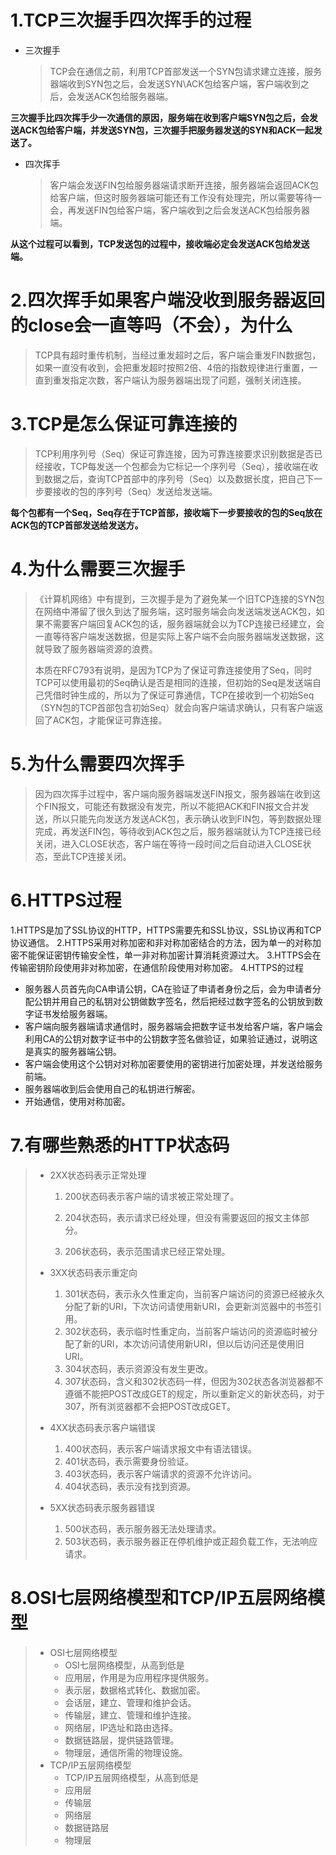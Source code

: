 # 1.TCP三次握手四次挥手的过程

- 三次握手

   > TCP会在通信之前，利用TCP首部发送一个SYN包请求建立连接，服务器端收到SYN包之后，会发送SYN\ACK包给客户端，客户端收到之后，会发送ACK包给服务器端。

**三次握手比四次挥手少一次通信的原因，服务端在收到客户端SYN包之后，会发送ACK包给客户端，并发送SYN包，三次握手把服务器发送的SYN和ACK一起发送了。**

- 四次挥手
  
  > 客户端会发送FIN包给服务器端请求断开连接，服务器端会返回ACK包给客户端，但这时服务器端可能还有工作没有处理完，所以需要等待一会，再发送FIN包给客户端，客户端收到之后会发送ACK包给服务器端。

**从这个过程可以看到，TCP发送包的过程中，接收端必定会发送ACK包给发送端。**

# 2.四次挥手如果客户端没收到服务器返回的close会一直等吗（不会），为什么

> TCP具有超时重传机制，当经过重发超时之后，客户端会重发FIN数据包，如果一直没有收到，会把重发超时按照2倍、4倍的指数规律进行重置，一直到重发指定次数，客户端认为服务器端出现了问题，强制关闭连接。

# 3.TCP是怎么保证可靠连接的
> TCP利用序列号（Seq）保证可靠连接，因为可靠连接要求识别数据是否已经接收，TCP每发送一个包都会为它标记一个序列号（Seq），接收端在收到数据之后，查询TCP首部中的序列号（Seq）以及数据长度，把自己下一步要接收的包的序列号（Seq）发送给发送端。

**每个包都有一个Seq，Seq存在于TCP首部，接收端下一步要接收的包的Seq放在ACK包的TCP首部发送给发送方。**

# 4.为什么需要三次握手

> 《计算机网络》中有提到，三次握手是为了避免某一个旧TCP连接的SYN包在网络中滞留了很久到达了服务端，这时服务端会向发送端发送ACK包，如果不需要客户端回复ACK包的话，服务器端就会以为TCP连接已经建立，会一直等待客户端发送数据，但是实际上客户端不会向服务器端发送数据，这就导致了服务器端资源的浪费。
>
> 本质在RFC793有说明，是因为TCP为了保证可靠连接使用了Seq，同时TCP可以使用最初的Seq确认是否是相同的连接，但初始的Seq是发送端自己凭借时钟生成的，所以为了保证可靠通信，TCP在接收到一个初始Seq（SYN包的TCP首部包含初始Seq）就会向客户端请求确认，只有客户端返回了ACK包，才能保证可靠连接。

# 5.为什么需要四次挥手
> 因为四次挥手过程中，客户端向服务器端发送FIN报文，服务器端在收到这个FIN报文，可能还有数据没有发完，所以不能把ACK和FIN报文合并发送，所以只能先向发送方发送ACK包，表示确认收到FIN包，等到数据处理完成，再发送FIN包，等待收到ACK包之后，服务器端就认为TCP连接已经关闭，进入CLOSE状态，客户端在等待一段时间之后自动进入CLOSE状态，至此TCP连接关闭。



# 6.HTTPS过程
1.HTTPS是加了SSL协议的HTTP，HTTPS需要先和SSL协议，SSL协议再和TCP协议通信。
2.HTTPS采用对称加密和非对称加密结合的方法，因为单一的对称加密不能保证密钥传输安全性，单一非对称加密计算消耗资源过大。
3.HTTPS会在传输密钥阶段使用非对称加密，在通信阶段使用对称加密。
4.HTTPS的过程
 - 服务器人员首先向CA申请公钥，CA在验证了申请者身份之后，会为申请者分配公钥并用自己的私钥对公钥做数字签名，然后把经过数字签名的公钥放到数字证书发给服务器端。
 - 客户端向服务器端请求通信时，服务器端会把数字证书发给客户端，客户端会利用CA的公钥对数字证书中的公钥数字签名做验证，如果验证通过，说明这是真实的服务器端公钥。
 - 客户端会使用这个公钥对对称加密要使用的密钥进行加密处理，并发送给服务前端。
 - 服务器端收到后会使用自己的私钥进行解密。
 - 开始通信，使用对称加密。


# 7.有哪些熟悉的HTTP状态码
> - 2XX状态码表示正常处理
>
>   1. 200状态码表示客户端的请求被正常处理了。
>
>   2. 204状态码，表示请求已经处理，但没有需要返回的报文主体部分。
>
>   3. 206状态码，表示范围请求已经正常处理。
> - 3XX状态码表示重定向
>   1. 301状态码，表示永久性重定向，当前客户端访问的资源已经被永久分配了新的URI，下次访问请使用新URI，会更新浏览器中的书签引用。
>   2. 302状态码，表示临时性重定向，当前客户端访问的资源临时被分配了新的URI，本次访问请使用新URI，但以后访问还是使用旧URI。
>   3. 304状态码，表示资源没有发生更改。
>   4. 307状态码，含义和302状态码一样，但因为302状态各浏览器都不遵循不能把POST改成GET的规定，所以重新定义的新状态码，对于307，所有浏览器都不会把POST改成GET。
> - 4XX状态码表示客户端错误
>   1. 400状态码，表示客户端请求报文中有语法错误。
>   2. 401状态码，表示需要身份验证。
>   3. 403状态码，表示客户端请求的资源不允许访问。
>   4. 404状态码，表示没有找到资源。
> - 5XX状态码表示服务器错误
>   1. 500状态码，表示服务器无法处理请求。
>   2. 503状态码，表示服务器正在停机维护或正超负载工作，无法响应请求。
>

# 8.OSI七层网络模型和TCP/IP五层网络模型

> - OSI七层网络模型
>   - OSI七层网络模型，从高到低是
>   - 应用层，作用是为应用程序提供服务。
>   - 表示层，数据格式转化、数据加密。
>   - 会话层，建立、管理和维护会话。
>   - 传输层，建立、管理和维护连接。
>   - 网络层，IP选址和路由选择。
>   - 数据链路层，提供链路管理。
>   - 物理层，通信所需的物理设施。
> - TCP/IP五层网络模型
>   - TCP/IP五层网络模型，从高到低是
>   - 应用层
>   - 传输层
>   - 网络层
>   - 数据链路层
>   - 物理层
